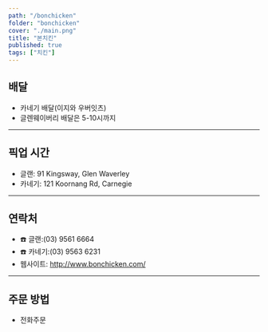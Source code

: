 ```yaml
---
path: "/bonchicken"
folder: "bonchicken"
cover: "./main.png"
title: "본치킨"
published: true
tags: ["치킨"]
---
```


## 배달
- 카네기 배달(이지와 우버잇츠)
- 글렌웨이버리 배달은 5-10시까지

---

## 픽업 시간
- 글랜:  91 Kingsway, Glen Waverley 
- 카네기:  121 Koornang Rd, Carnegie

---

## 연락처
- ☎️ 글랜:(03) 9561 6664
- ☎️ 카네기:(03) 9563 6231
- 웹사이트: http://www.bonchicken.com/

---

## 주문 방법
- 전화주문
